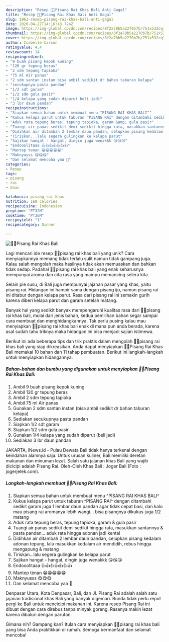 ```yaml
---
description: "Resep 🍌🍌Pisang Rai Khas Bali Anti Gagal"
title: "Resep 🍌🍌Pisang Rai Khas Bali Anti Gagal"
slug: 1963-resep-pisang-rai-khas-bali-anti-gagal
date: 2020-04-27T14:16:43.724Z
image: https://img-global.cpcdn.com/recipes/8f2a78b5a2270b7b/751x532cq70/🍌🍌pisang-rai-khas-bali-foto-resep-utama.jpg
thumbnail: https://img-global.cpcdn.com/recipes/8f2a78b5a2270b7b/751x532cq70/🍌🍌pisang-rai-khas-bali-foto-resep-utama.jpg
cover: https://img-global.cpcdn.com/recipes/8f2a78b5a2270b7b/751x532cq70/🍌🍌pisang-rai-khas-bali-foto-resep-utama.jpg
author: Isabelle Carson
ratingvalue: 4.4
reviewcount: 14
recipeingredient:
- "9 buah pisang kepok kuning"
- "120 gr tepung beras"
- "2 sdm tepung tapioka"
- "75 ml Air panas"
- "2 sdm santan instan bisa ambil sedikit dr bahan taburan kelapa"
- "secukupnya pasta pandan"
- "1/2 sdt garam"
- "1/2 sdm gula pasir"
- "1/4 kelapa yang sudah diparut beli jadi"
- "3 lbr daun pandan"
recipeinstructions:
- "Siapkan semua bahan untuk membuat menu ^PISANG RAI KHAS BALI^"
- "Kukus kelapa parut untuk taburan ^PISANG RAI^ dengan ditambahi sedikit garam juga 1 lembar daun pandan agar tidak cepat basi, dan kalo mau pisang rai aromanya lebih wangi... bisa pisangnya dikukus juga 1/2 matang"
- "Aduk rata tepung beras, tepung tapioka, garam &amp; gula pasir"
- "Tuangi air panas sedikit demi sedikit hingga rata, masukkan santannya &amp; pasta pandan... aduk rata hingga adonan jadi kental"
- "Didihkan air ditambah 2 lembar daun pandan, celupkan pisang kedalam adonan tepung, lalu masukkan kedalam air mendidih, rebus hingga mengapung &amp; matang"
- "Tiriskan...lalu segera gulingkan ke kelapa parut"
- "Sajikan hangat - hangat, dingin juga wenakkk 😘😘😘"
- "Endooolitaaa 👍👍👍👍👍👍👍"
- "Mantep tenan 😁😁😁😁😁"
- "Maknyusss 😋😋😋"
- "Dan selamat mencoba yaa 🤗"
categories:
- Resep
tags:
- pisang
- rai
- khas

katakunci: pisang rai khas 
nutrition: 169 calories
recipecuisine: Indonesian
preptime: "PT32M"
cooktime: "PT36M"
recipeyield: "1"
recipecategory: Dinner

---
```



![🍌🍌Pisang Rai Khas Bali](https://img-global.cpcdn.com/recipes/8f2a78b5a2270b7b/751x532cq70/🍌🍌pisang-rai-khas-bali-foto-resep-utama.jpg)

Lagi mencari ide resep 🍌🍌pisang rai khas bali yang unik? Cara menyiapkannya memang tidak terlalu sulit namun tidak gampang juga. Kalau salah mengolah maka hasilnya tidak akan memuaskan dan bahkan tidak sedap. Padahal 🍌🍌pisang rai khas bali yang enak seharusnya mempunyai aroma dan cita rasa yang mampu memancing selera kita.

Selain pie susu, di Bali juga mempunyai jajanan pasar yang khas, yaitu pisang rai. Hidangan ini hampir sama dengan pisang ijo, namun pisang rai ini ditabur dengan kelapa parut. Rasa dari pisang rai ini semakin gurih karena diberi kelapa parut dan garam setelah matang.

Banyak hal yang sedikit banyak mempengaruhi kualitas rasa dari 🍌🍌pisang rai khas bali, mulai dari jenis bahan, kedua pemilihan bahan segar sampai cara membuat dan menghidangkannya. Tak perlu pusing kalau mau menyiapkan 🍌🍌pisang rai khas bali enak di mana pun anda berada, karena asal sudah tahu triknya maka hidangan ini bisa menjadi sajian istimewa.


Berikut ini ada beberapa tips dan trik praktis dalam mengolah 🍌🍌pisang rai khas bali yang siap dikreasikan. Anda dapat menyiapkan 🍌🍌Pisang Rai Khas Bali memakai 10 bahan dan 11 tahap pembuatan. Berikut ini langkah-langkah untuk menyiapkan hidangannya.

<!--inarticleads1-->

##### Bahan-bahan dan bumbu yang digunakan untuk menyiapkan 🍌🍌Pisang Rai Khas Bali:

1. Ambil 9 buah pisang kepok kuning
1. Ambil 120 gr tepung beras
1. Ambil 2 sdm tepung tapioka
1. Ambil 75 ml Air panas
1. Gunakan 2 sdm santan instan (bisa ambil sedikit dr bahan taburan kelapa)
1. Sediakan secukupnya pasta pandan
1. Siapkan 1/2 sdt garam
1. Siapkan 1/2 sdm gula pasir
1. Gunakan 1/4 kelapa yang sudah diparut (beli jadi)
1. Sediakan 3 lbr daun pandan


JAKARTA, iNews.id - Pulau Dewata Bali tidak hanya terkenal dengan keindahan alamnya saja. Untuk urusan kuliner, Bali memiliki deretan makanan dan minuman lezat. Salah satu jajanan khas Bali yang wajib dicicipi adalah Pisang Rai. Oleh-Oleh Khas Bali : Joger Bali (Foto : jogerjelek.com). 

<!--inarticleads2-->

##### Langkah-langkah membuat 🍌🍌Pisang Rai Khas Bali:

1. Siapkan semua bahan untuk membuat menu ^PISANG RAI KHAS BALI^
1. Kukus kelapa parut untuk taburan ^PISANG RAI^ dengan ditambahi sedikit garam juga 1 lembar daun pandan agar tidak cepat basi, dan kalo mau pisang rai aromanya lebih wangi... bisa pisangnya dikukus juga 1/2 matang
1. Aduk rata tepung beras, tepung tapioka, garam &amp; gula pasir
1. Tuangi air panas sedikit demi sedikit hingga rata, masukkan santannya &amp; pasta pandan... aduk rata hingga adonan jadi kental
1. Didihkan air ditambah 2 lembar daun pandan, celupkan pisang kedalam adonan tepung, lalu masukkan kedalam air mendidih, rebus hingga mengapung &amp; matang
1. Tiriskan...lalu segera gulingkan ke kelapa parut
1. Sajikan hangat - hangat, dingin juga wenakkk 😘😘😘
1. Endooolitaaa 👍👍👍👍👍👍👍
1. Mantep tenan 😁😁😁😁😁
1. Maknyusss 😋😋😋
1. Dan selamat mencoba yaa 🤗


Denpasar Utara, Kota Denpasar, Bali, dan Jl. Pisang Rai adalah salah satu jajanan tradisional khas Bali yang banyak digemari. Bunda tidak perlu repot pergi ke Bali untuk mencicipi makanan ini. Karena resep Pisang Rai ini dibuat dengan cara direbus tanpa minyak goreng. Rasanya makin lezat karena dibaluri dengan parutan. 

Gimana nih? Gampang kan? Itulah cara menyiapkan 🍌🍌pisang rai khas bali yang bisa Anda praktikkan di rumah. Semoga bermanfaat dan selamat mencoba!
